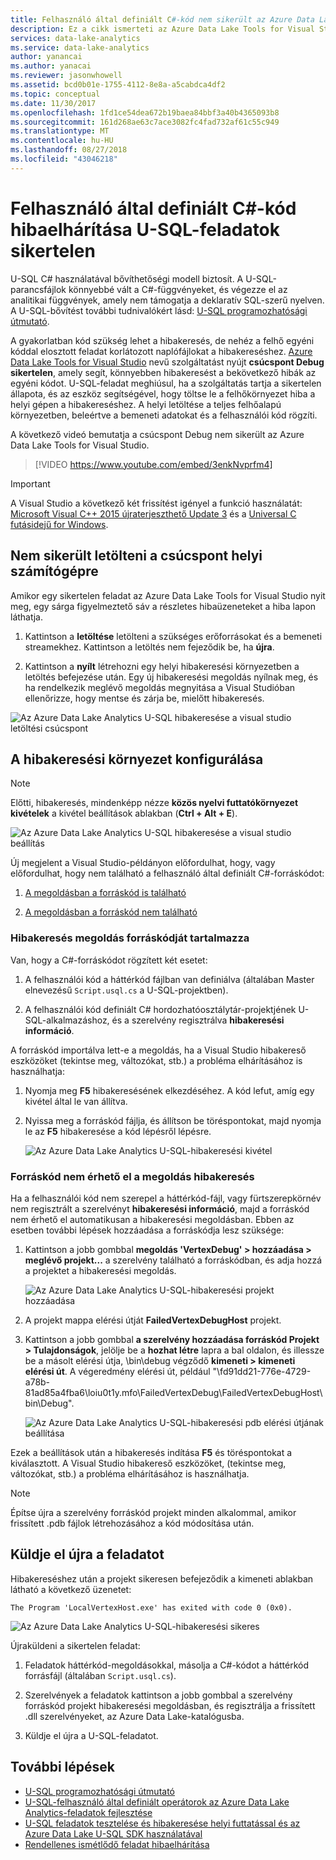 ```yaml
---
title: Felhasználó által definiált C#-kód nem sikerült az Azure Data Lake U-SQL-feladatok hibakereséséhez
description: Ez a cikk ismerteti az Azure Data Lake Tools for Visual Studio használatával U-SQL sikertelen csúcs hibakeresése.
services: data-lake-analytics
ms.service: data-lake-analytics
author: yanancai
ms.author: yanacai
ms.reviewer: jasonwhowell
ms.assetid: bcd0b01e-1755-4112-8e8a-a5cabdca4df2
ms.topic: conceptual
ms.date: 11/30/2017
ms.openlocfilehash: 1fd1ce54dea672b19baea84bbf3a40b4365093b8
ms.sourcegitcommit: 161d268ae63c7ace3082fc4fad732af61c55c949
ms.translationtype: MT
ms.contentlocale: hu-HU
ms.lasthandoff: 08/27/2018
ms.locfileid: "43046218"
---
```

# <a name="debug-user-defined-c-code-for-failed-u-sql-jobs"></a>Felhasználó által definiált C#-kód hibaelhárítása U-SQL-feladatok sikertelen

U-SQL C# használatával bővíthetőségi modell biztosít. A U-SQL-parancsfájlok könnyebbé vált a C#-függvényeket, és végezze el az analitikai függvények, amely nem támogatja a deklaratív SQL-szerű nyelven. A U-SQL-bővítést további tudnivalókért lásd: [U-SQL programozhatósági útmutató](https://docs.microsoft.com/azure/data-lake-analytics/data-lake-analytics-u-sql-programmability-guide#use-user-defined-functions-udf). 

A gyakorlatban kód szükség lehet a hibakeresés, de nehéz a felhő egyéni kóddal elosztott feladat korlátozott naplófájlokat a hibakereséshez. [Azure Data Lake Tools for Visual Studio](http://aka.ms/adltoolsvs) nevű szolgáltatást nyújt **csúcspont Debug sikertelen**, amely segít, könnyebben hibakeresést a bekövetkező hibák az egyéni kódot. U-SQL-feladat meghiúsul, ha a szolgáltatás tartja a sikertelen állapota, és az eszköz segítségével, hogy töltse le a felhőkörnyezet hiba a helyi gépen a hibakereséshez. A helyi letöltése a teljes felhőalapú környezetben, beleértve a bemeneti adatokat és a felhasználói kód rögzíti.

A következő videó bemutatja a csúcspont Debug nem sikerült az Azure Data Lake Tools for Visual Studio.

> [!VIDEO https://www.youtube.com/embed/3enkNvprfm4]
>

> [!IMPORTANT]
> A Visual Studio a következő két frissítést igényel a funkció használatát: [Microsoft Visual C++ 2015 újraterjeszthető Update 3](https://www.microsoft.com/en-us/download/details.aspx?id=53840) és a [Universal C futásidejű for Windows](https://www.microsoft.com/download/details.aspx?id=50410).
>

## <a name="download-failed-vertex-to-local-machine"></a>Nem sikerült letölteni a csúcspont helyi számítógépre

Amikor egy sikertelen feladat az Azure Data Lake Tools for Visual Studio nyit meg, egy sárga figyelmeztető sáv a részletes hibaüzeneteket a hiba lapon láthatja.

1. Kattintson a **letöltése** letölteni a szükséges erőforrásokat és a bemeneti streamekhez. Kattintson a letöltés nem fejeződik be, ha **újra**.

2. Kattintson a **nyílt** létrehozni egy helyi hibakeresési környezetben a letöltés befejezése után. Egy új hibakeresési megoldás nyílnak meg, és ha rendelkezik meglévő megoldás megnyitása a Visual Studióban ellenőrizze, hogy mentse és zárja be, mielőtt hibakeresés.

![Az Azure Data Lake Analytics U-SQL hibakeresése a visual studio letöltési csúcspont](./media/data-lake-analytics-debug-u-sql-jobs/data-lake-analytics-download-vertex.png)

## <a name="configure-the-debugging-environment"></a>A hibakeresési környezet konfigurálása

> [!NOTE]
> Előtti, hibakeresés, mindenképp nézze **közös nyelvi futtatókörnyezet kivételek** a kivétel beállítások ablakban (**Ctrl + Alt + E**).

![Az Azure Data Lake Analytics U-SQL hibakeresése a visual studio beállítás](./media/data-lake-analytics-debug-u-sql-jobs/data-lake-analytics-clr-exception-setting.png)

Új megjelent a Visual Studio-példányon előfordulhat, hogy, vagy előfordulhat, hogy nem található a felhasználó által definiált C#-forráskódot:

1. [A megoldásban a forráskód is található](#source-code-is-included-in-debugging-solution)

2. [A megoldásban a forráskód nem található](#source-code-is-not-included-in-debugging-solution)

### <a name="source-code-is-included-in-debugging-solution"></a>Hibakeresés megoldás forráskódját tartalmazza

Van, hogy a C#-forráskódot rögzített két esetet:

1. A felhasználói kód a háttérkód fájlban van definiálva (általában Master elnevezésű `Script.usql.cs` a U-SQL-projektben).

2. A felhasználói kód definiált C# hordozhatóosztálytár-projektjének U-SQL-alkalmazáshoz, és a szerelvény regisztrálva **hibakeresési információ**.

A forráskód importálva lett-e a megoldás, ha a Visual Studio hibakereső eszközöket (tekintse meg, változókat, stb.) a probléma elhárításához is használhatja:

1. Nyomja meg **F5** hibakeresésének elkezdéséhez. A kód lefut, amíg egy kivétel által le van állítva.

2. Nyissa meg a forráskód fájlja, és állítson be töréspontokat, majd nyomja le az **F5** hibakeresése a kód lépésről lépésre.

    ![Az Azure Data Lake Analytics U-SQL-hibakeresési kivétel](./media/data-lake-analytics-debug-u-sql-jobs/data-lake-analytics-debug-exception.png)

### <a name="source-code-is-not-included-in-debugging-solution"></a>Forráskód nem érhető el a megoldás hibakeresés

Ha a felhasználói kód nem szerepel a háttérkód-fájl, vagy fürtszerepkörnév nem regisztrált a szerelvényt **hibakeresési információ**, majd a forráskód nem érhető el automatikusan a hibakeresési megoldásban. Ebben az esetben további lépések hozzáadása a forráskódja lesz szüksége:

1. Kattintson a jobb gombbal **megoldás 'VertexDebug' > hozzáadása > meglévő projekt...**  a szerelvény található a forráskódban, és adja hozzá a projektet a hibakeresési megoldás.

    ![Az Azure Data Lake Analytics U-SQL-hibakeresési projekt hozzáadása](./media/data-lake-analytics-debug-u-sql-jobs/data-lake-analytics-add-project-to-debug-solution.png)

2. A projekt mappa elérési útját **FailedVertexDebugHost** projekt. 

3. Kattintson a jobb gombbal **a szerelvény hozzáadása forráskód Projekt > Tulajdonságok**, jelölje be a **hozhat létre** lapra a bal oldalon, és illessze be a másolt elérési útja, \bin\debug végződő **kimeneti > kimeneti elérési út**. A végeredmény elérési út, például "<DataLakeTemp path>\fd91dd21-776e-4729-a78b-81ad85a4fba6\loiu0t1y.mfo\FailedVertexDebug\FailedVertexDebugHost\bin\Debug\".

    ![Az Azure Data Lake Analytics U-SQL-hibakeresési pdb elérési útjának beállítása](./media/data-lake-analytics-debug-u-sql-jobs/data-lake-analytics-set-pdb-path.png)

Ezek a beállítások után a hibakeresés indítása **F5** és töréspontokat a kiválasztott. A Visual Studio hibakereső eszközöket, (tekintse meg, változókat, stb.) a probléma elhárításához is használhatja.

> [!NOTE]
> Építse újra a szerelvény forráskód projekt minden alkalommal, amikor frissített .pdb fájlok létrehozásához a kód módosítása után.

## <a name="resubmit-the-job"></a>Küldje el újra a feladatot

Hibakereséshez után a projekt sikeresen befejeződik a kimeneti ablakban látható a következő üzenetet:

    The Program 'LocalVertexHost.exe' has exited with code 0 (0x0).

![Az Azure Data Lake Analytics U-SQL-hibakeresési sikeres](./media/data-lake-analytics-debug-u-sql-jobs/data-lake-analytics-debug-succeed.png)

Újraküldeni a sikertelen feladat:

1. Feladatok háttérkód-megoldásokkal, másolja a C#-kódot a háttérkód forrásfájl (általában `Script.usql.cs`).

2. Szerelvények a feladatok kattintson a jobb gombbal a szerelvény forráskód projekt hibakeresési megoldásban, és regisztrálja a frissített .dll szerelvényeket, az Azure Data Lake-katalógusba.

3. Küldje el újra a U-SQL-feladatot.

## <a name="next-steps"></a>További lépések

- [U-SQL programozhatósági útmutató](data-lake-analytics-u-sql-programmability-guide.md)
- [U-SQL-felhasználó által definiált operátorok az Azure Data Lake Analytics-feladatok fejlesztése](data-lake-analytics-u-sql-develop-user-defined-operators.md)
- [U-SQL feladatok tesztelése és hibakeresése helyi futtatással és az Azure Data Lake U-SQL SDK használatával](data-lake-analytics-data-lake-tools-local-run.md)
- [Rendellenes ismétlődő feladat hibaelhárítása](data-lake-analytics-data-lake-tools-debug-recurring-job.md)
